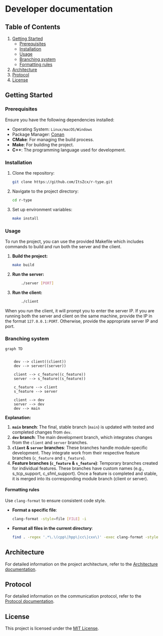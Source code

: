 # Developer documentation

## Table of Contents
1. [Getting Started](#getting-started)
    - [Prerequisites](#prerequisites)
    - [Installation](#installation)
    - [Usage](#usage)
    - [Branching system](#branching-system)
    - [Formatting rules](#formatting-rules)
2. [Architecture](#architecture)
3. [Protocol](#protocol)
4. [License](#license)

## Getting Started

### Prerequisites
Ensure you have the following dependencies installed:  
- Operating System: `Linux/macOS/Windows`  
- Package Manager: [Conan](https://conan.io/)  
- **CMake**: For managing the build process.
- **Make**: For building the project.
- **C++**: The programming language used for development.

### Installation
1. Clone the repository:
   ```bash
   git clone https://github.com/ItsZcx/r-type.git
   ```
2. Navigate to the project directory:
   ```bash
   cd r-type
   ```
3. Set up environment variables:
   ```bash
   make install
   ```

### Usage

To run the project, you can use the provided Makefile which includes commands to build and run both the server and the client.

1. **Build the project:**
    ```bash
    make build
    ```

2. **Run the server:**
    ```bash
        ./server [PORT]
    ```

3. **Run the client:**
    ```bash
        ./client
    ```

When you run the client, it will prompt you to enter the server IP. If you are running both the server and client on the same machine, provide the IP in the format `127.0.0.1:PORT`. Otherwise, provide the appropriate server IP and port.

### Branching system
```mermaid
graph TD

    
    dev --> client((client))
    dev --> server((server))
    
    client --> c_feature((c_feature))
    server --> s_feature((s_feature))
    
    c_feature --> client
    s_feature --> server
    
    client --> dev
    server --> dev
    dev --> main
```

**Explanation:**
1. **`main` branch**: The final, stable branch (`main`) is updated with tested and completed changes from `dev`.
2. **`dev` branch**: The main development branch, which integrates changes from the `client` and `server` branches.
3. **`client` & `server` branches**: These branches handle module-specific development. They integrate work from their respective feature branches (`c_feature` and `s_feature`).
4. **Feature branches (`c_feature` & `s_feature`)**: Temporary branches created for individual features. These branches have custom names (e.g., s_tcp_support, c_sfml_support). Once a feature is completed and stable, it is merged into its corresponding module branch (client or server).

#### Formatting rules
Use `clang-format` to ensure consistent code style.

- **Format a specific file**:  
  ```bash
  clang-format -style=file [FILE] -i
  ```

- **Format all files in the current directory**:  
  ```bash
  find . -regex '.*\.\(cpp\|hpp\|cc\|cxx\)' -exec clang-format -style=file -i {} \;
  ```

## Architecture

For detailed information on the project architecture, refer to the [Architecture documentation](ARCHITECTURE.md).

## Protocol

For detailed information on the communication protocol, refer to the [Protocol documentation](PROTOCOL.md).

## License

This project is licensed under the [MIT License](LICENSE).
